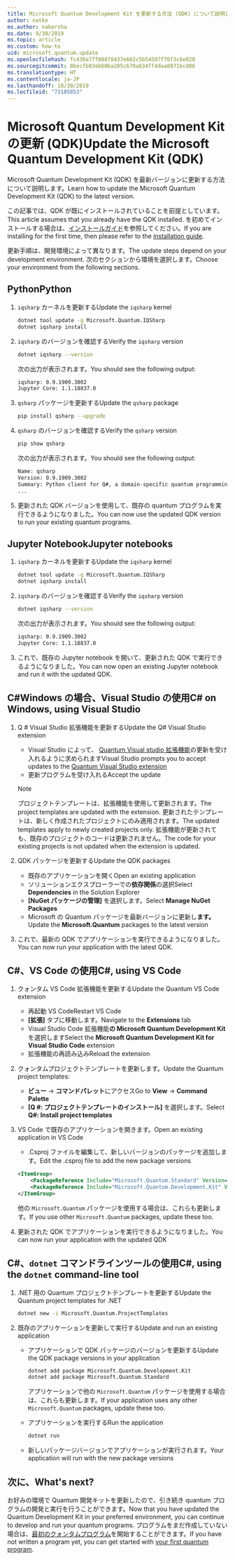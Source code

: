 ```yaml
---
title: Microsoft Quantum Development Kit を更新する方法 (QDK) について説明します。
author: natke
ms.author: nakersha
ms.date: 9/30/2019
ms.topic: article
ms.custom: how-to
uid: microsoft.quantum.update
ms.openlocfilehash: fc430a77f88878437e662c5b54507f70f3c6e020
ms.sourcegitcommit: 8becfb03eb60ba205c670a634ff4daa8071bcd06
ms.translationtype: HT
ms.contentlocale: ja-JP
ms.lasthandoff: 10/30/2019
ms.locfileid: "73185853"
---
```

# <a name="update-the-microsoft-quantum-development-kit-qdk"></a><span data-ttu-id="ab451-102">Microsoft Quantum Development Kit の更新 (QDK)</span><span class="sxs-lookup"><span data-stu-id="ab451-102">Update the Microsoft Quantum Development Kit (QDK)</span></span>

<span data-ttu-id="ab451-103">Microsoft Quantum Development Kit (QDK) を最新バージョンに更新する方法について説明します。</span><span class="sxs-lookup"><span data-stu-id="ab451-103">Learn how to update the Microsoft Quantum Development Kit (QDK) to the latest version.</span></span>

<span data-ttu-id="ab451-104">この記事では、QDK が既にインストールされていることを前提としています。</span><span class="sxs-lookup"><span data-stu-id="ab451-104">This article assumes that you already have the QDK installed.</span></span> <span data-ttu-id="ab451-105">を初めてインストールする場合は、[インストールガイド](xref:microsoft.quantum.install)を参照してください。</span><span class="sxs-lookup"><span data-stu-id="ab451-105">If you are installing for the first time, then please refer to the [installation guide](xref:microsoft.quantum.install).</span></span>

<span data-ttu-id="ab451-106">更新手順は、開発環境によって異なります。</span><span class="sxs-lookup"><span data-stu-id="ab451-106">The update steps depend on your development environment.</span></span> <span data-ttu-id="ab451-107">次のセクションから環境を選択します。</span><span class="sxs-lookup"><span data-stu-id="ab451-107">Choose your environment from the following sections.</span></span>

## <a name="python"></a><span data-ttu-id="ab451-108">Python</span><span class="sxs-lookup"><span data-stu-id="ab451-108">Python</span></span>

1. <span data-ttu-id="ab451-109">`iqsharp` カーネルを更新する</span><span class="sxs-lookup"><span data-stu-id="ab451-109">Update the `iqsharp` kernel</span></span>

    ```bash
    dotnet tool update -g Microsoft.Quantum.IQSharp
    dotnet iqsharp install
    ```

1. <span data-ttu-id="ab451-110">`iqsharp` のバージョンを確認する</span><span class="sxs-lookup"><span data-stu-id="ab451-110">Verify the `iqsharp` version</span></span>

    ```bash
    dotnet iqsharp --version
    ```

    <span data-ttu-id="ab451-111">次の出力が表示されます。</span><span class="sxs-lookup"><span data-stu-id="ab451-111">You should see the following output:</span></span>

    ```bash
    iqsharp: 0.9.1909.3002
    Jupyter Core: 1.1.18837.0
    ```

1. <span data-ttu-id="ab451-112">`qsharp` パッケージを更新する</span><span class="sxs-lookup"><span data-stu-id="ab451-112">Update the `qsharp` package</span></span>

    ```bash
    pip install qsharp --upgrade
    ```

1. <span data-ttu-id="ab451-113">`qsharp` のバージョンを確認する</span><span class="sxs-lookup"><span data-stu-id="ab451-113">Verify the `qsharp` version</span></span>

    ```bash
    pip show qsharp
    ```

    <span data-ttu-id="ab451-114">次の出力が表示されます。</span><span class="sxs-lookup"><span data-stu-id="ab451-114">You should see the following output:</span></span>

    ```bash
    Name: qsharp
    Version: 0.9.1909.3002
    Summary: Python client for Q#, a domain-specific quantum programming language
    ...
    ```

1. <span data-ttu-id="ab451-115">更新された QDK バージョンを使用して、既存の quantum プログラムを実行できるようになりました。</span><span class="sxs-lookup"><span data-stu-id="ab451-115">You can now use the updated QDK version to run your existing quantum programs.</span></span>

## <a name="jupyter-notebooks"></a><span data-ttu-id="ab451-116">Jupyter Notebook</span><span class="sxs-lookup"><span data-stu-id="ab451-116">Jupyter notebooks</span></span>

1. <span data-ttu-id="ab451-117">`iqsharp` カーネルを更新する</span><span class="sxs-lookup"><span data-stu-id="ab451-117">Update the `iqsharp` kernel</span></span>

    ```bash
    dotnet tool update -g Microsoft.Quantum.IQSharp
    dotnet iqsharp install
    ```

1. <span data-ttu-id="ab451-118">`iqsharp` のバージョンを確認する</span><span class="sxs-lookup"><span data-stu-id="ab451-118">Verify the `iqsharp` version</span></span>

    ```bash
    dotnet iqsharp --version
    ```

    <span data-ttu-id="ab451-119">次の出力が表示されます。</span><span class="sxs-lookup"><span data-stu-id="ab451-119">You should see the following output:</span></span>

    ```bash
    iqsharp: 0.9.1909.3002
    Jupyter Core: 1.1.18837.0
    ```

1. <span data-ttu-id="ab451-120">これで、既存の Jupyter notebook を開いて、更新された QDK で実行できるようになりました。</span><span class="sxs-lookup"><span data-stu-id="ab451-120">You can now open an existing Jupyter notebook and run it with the updated QDK.</span></span>

## <a name="c-on-windows-using-visual-studio"></a><span data-ttu-id="ab451-121">C#Windows の場合、Visual Studio の使用</span><span class="sxs-lookup"><span data-stu-id="ab451-121">C# on Windows, using Visual Studio</span></span>

1. <span data-ttu-id="ab451-122">Q # Visual Studio 拡張機能を更新する</span><span class="sxs-lookup"><span data-stu-id="ab451-122">Update the Q# Visual Studio extension</span></span>

    - <span data-ttu-id="ab451-123">Visual Studio によって、 [Quantum Visual studio 拡張機能](https://marketplace.visualstudio.com/items?itemName=quantum.DevKit)の更新を受け入れるように求められます</span><span class="sxs-lookup"><span data-stu-id="ab451-123">Visual Studio prompts you to accept updates to the [Quantum Visual Studio extension](https://marketplace.visualstudio.com/items?itemName=quantum.DevKit)</span></span>
    - <span data-ttu-id="ab451-124">更新プログラムを受け入れる</span><span class="sxs-lookup"><span data-stu-id="ab451-124">Accept the update</span></span>

    > [!NOTE]
    > <span data-ttu-id="ab451-125">プロジェクトテンプレートは、拡張機能を使用して更新されます。</span><span class="sxs-lookup"><span data-stu-id="ab451-125">The project templates are updated with the extension.</span></span> <span data-ttu-id="ab451-126">更新されたテンプレートは、新しく作成されたプロジェクトにのみ適用されます。</span><span class="sxs-lookup"><span data-stu-id="ab451-126">The updated templates apply to newly created projects only.</span></span> <span data-ttu-id="ab451-127">拡張機能が更新されても、既存のプロジェクトのコードは更新されません。</span><span class="sxs-lookup"><span data-stu-id="ab451-127">The code for your existing projects is not updated when the extension is updated.</span></span>

1. <span data-ttu-id="ab451-128">QDK パッケージを更新する</span><span class="sxs-lookup"><span data-stu-id="ab451-128">Update the QDK packages</span></span>

    - <span data-ttu-id="ab451-129">既存のアプリケーションを開く</span><span class="sxs-lookup"><span data-stu-id="ab451-129">Open an existing application</span></span>
    - <span data-ttu-id="ab451-130">ソリューションエクスプローラーでの**依存関係**の選択</span><span class="sxs-lookup"><span data-stu-id="ab451-130">Select **Dependencies** in the Solution Explorer</span></span>
    - <span data-ttu-id="ab451-131">**[NuGet パッケージの管理]** を選択します。</span><span class="sxs-lookup"><span data-stu-id="ab451-131">Select **Manage NuGet Packages**</span></span>
    - <span data-ttu-id="ab451-132">Microsoft の Quantum パッケージを最新バージョンに更新し**ます。**</span><span class="sxs-lookup"><span data-stu-id="ab451-132">Update the **Microsoft.Quantum** packages to the latest version</span></span>

1. <span data-ttu-id="ab451-133">これで、最新の QDK でアプリケーションを実行できるようになりました。</span><span class="sxs-lookup"><span data-stu-id="ab451-133">You can now run your application with the latest QDK.</span></span>

## <a name="c-using-vs-code"></a><span data-ttu-id="ab451-134">C#、VS Code の使用</span><span class="sxs-lookup"><span data-stu-id="ab451-134">C#, using VS Code</span></span>

1. <span data-ttu-id="ab451-135">クォンタム VS Code 拡張機能を更新する</span><span class="sxs-lookup"><span data-stu-id="ab451-135">Update the Quantum VS Code extension</span></span>

    - <span data-ttu-id="ab451-136">再起動 VS Code</span><span class="sxs-lookup"><span data-stu-id="ab451-136">Restart VS Code</span></span>
    - <span data-ttu-id="ab451-137">**[拡張]** タブに移動します。</span><span class="sxs-lookup"><span data-stu-id="ab451-137">Navigate to the **Extensions** tab</span></span>
    - <span data-ttu-id="ab451-138">Visual Studio Code 拡張機能**の Microsoft Quantum Development Kit**を選択します</span><span class="sxs-lookup"><span data-stu-id="ab451-138">Select the **Microsoft Quantum Development Kit for Visual Studio Code** extension</span></span>
    - <span data-ttu-id="ab451-139">拡張機能の再読み込み</span><span class="sxs-lookup"><span data-stu-id="ab451-139">Reload the extension</span></span>

1. <span data-ttu-id="ab451-140">クォンタムプロジェクトテンプレートを更新します。</span><span class="sxs-lookup"><span data-stu-id="ab451-140">Update the Quantum project templates:</span></span>

   - <span data-ttu-id="ab451-141">**ビュー** -> **コマンドパレット**にアクセス</span><span class="sxs-lookup"><span data-stu-id="ab451-141">Go to **View** -> **Command Palette**</span></span>
   - <span data-ttu-id="ab451-142">**[Q #: プロジェクトテンプレートのインストール]** を選択します。</span><span class="sxs-lookup"><span data-stu-id="ab451-142">Select **Q#: Install project templates**</span></span>

1. <span data-ttu-id="ab451-143">VS Code で既存のアプリケーションを開きます。</span><span class="sxs-lookup"><span data-stu-id="ab451-143">Open an existing application in VS Code</span></span>

   - <span data-ttu-id="ab451-144">.Csproj ファイルを編集して、新しいバージョンのパッケージを追加します。</span><span class="sxs-lookup"><span data-stu-id="ab451-144">Edit the .csproj file to add the new package versions</span></span>

    ```xml
    <ItemGroup>
        <PackageReference Include="Microsoft.Quantum.Standard" Version="0.9.1909.3002" />
        <PackageReference Include="Microsoft.Quantum.Development.Kit" Version="0.9.1909.3002" />
    </ItemGroup>
    ```

    <span data-ttu-id="ab451-145">他の `Microsoft.Quantum` パッケージを使用する場合は、これらも更新します。</span><span class="sxs-lookup"><span data-stu-id="ab451-145">If you use other `Microsoft.Quantum` packages, update these too.</span></span>

1. <span data-ttu-id="ab451-146">更新された QDK でアプリケーションを実行できるようになりました。</span><span class="sxs-lookup"><span data-stu-id="ab451-146">You can now run your application with the updated QDK</span></span>

## <a name="c-using-the-dotnet-command-line-tool"></a><span data-ttu-id="ab451-147">C#、`dotnet` コマンドラインツールの使用</span><span class="sxs-lookup"><span data-stu-id="ab451-147">C#, using the `dotnet` command-line tool</span></span>

1. <span data-ttu-id="ab451-148">.NET 用の Quantum プロジェクトテンプレートを更新する</span><span class="sxs-lookup"><span data-stu-id="ab451-148">Update the Quantum project templates for .NET</span></span>

    ```bash
    dotnet new -i Microsoft.Quantum.ProjectTemplates
    ```

1. <span data-ttu-id="ab451-149">既存のアプリケーションを更新して実行する</span><span class="sxs-lookup"><span data-stu-id="ab451-149">Update and run an existing application</span></span>

    - <span data-ttu-id="ab451-150">アプリケーションで QDK パッケージのバージョンを更新する</span><span class="sxs-lookup"><span data-stu-id="ab451-150">Update the QDK package versions in your application</span></span>

        ```bash
        dotnet add package Microsoft.Quantum.Development.Kit
        dotnet add package Microsoft.Quantum.Standard
        ```

        <span data-ttu-id="ab451-151">アプリケーションで他の `Microsoft.Quantum` パッケージを使用する場合は、これらも更新します。</span><span class="sxs-lookup"><span data-stu-id="ab451-151">If your application uses any other `Microsoft.Quantum` packages, update these too.</span></span>

    - <span data-ttu-id="ab451-152">アプリケーションを実行する</span><span class="sxs-lookup"><span data-stu-id="ab451-152">Run the application</span></span>

        ```bash
        dotnet run
        ```

    - <span data-ttu-id="ab451-153">新しいパッケージバージョンでアプリケーションが実行されます。</span><span class="sxs-lookup"><span data-stu-id="ab451-153">Your application will run with the new package versions</span></span>

## <a name="whats-next"></a><span data-ttu-id="ab451-154">次に、</span><span class="sxs-lookup"><span data-stu-id="ab451-154">What's next?</span></span>

<span data-ttu-id="ab451-155">お好みの環境で Quantum 開発キットを更新したので、引き続き quantum プログラムの開発と実行を行うことができます。</span><span class="sxs-lookup"><span data-stu-id="ab451-155">Now that you have updated the Quantum Development Kit in your preferred environment, you can continue to develop and run your quantum programs.</span></span> <span data-ttu-id="ab451-156">プログラムをまだ作成していない場合は、[最初のクォンタムプログラム](xref:microsoft.quantum.write-program)を開始することができます。</span><span class="sxs-lookup"><span data-stu-id="ab451-156">If you have not written a program yet, you can get started with [your first quantum program](xref:microsoft.quantum.write-program).</span></span>
